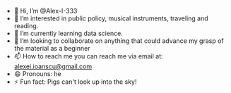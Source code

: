 - 👋 Hi, I’m @Alex-I-333
- 👀 I’m interested in public policy, musical instruments, traveling and reading.
- 🌱 I’m currently learning data science.
- 💞️ I’m looking to collaborate on anything that could advance my grasp of the material as a beginner
- 📫 How to reach me you can reach me via email at: alexei.ioanscu@gmail.com
- 😄 Pronouns: he
- ⚡ Fun fact: Pigs can't look up into the sky!

<!---
Alex-I-333/Alex-I-333 is a ✨ special ✨ repository because its `README.md` (this file) appears on your GitHub profile.
You can click the Preview link to take a look at your changes.
--->
